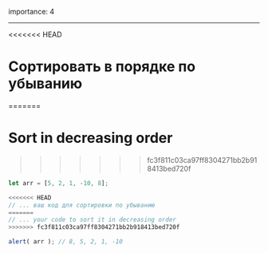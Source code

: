 importance: 4

---

<<<<<<< HEAD
# Сортировать в порядке по убыванию
=======
# Sort in decreasing order
>>>>>>> fc3f811c03ca97ff8304271bb2b918413bed720f

```js
let arr = [5, 2, 1, -10, 8];

<<<<<<< HEAD
// ... ваш код для сортировки по убыванию
=======
// ... your code to sort it in decreasing order
>>>>>>> fc3f811c03ca97ff8304271bb2b918413bed720f

alert( arr ); // 8, 5, 2, 1, -10
```

